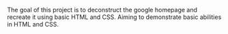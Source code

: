 The goal of this project is to deconstruct the google homepage and recreate it using basic HTML and CSS. Aiming to demonstrate basic abilities in HTML and CSS.
